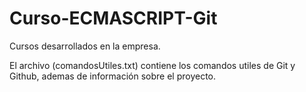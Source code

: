 # Curso-ECMASCRIPT-Git
Cursos desarrollados en la empresa.

El archivo (comandosUtiles.txt) contiene los comandos utiles de Git y Github, ademas de información sobre el proyecto.
